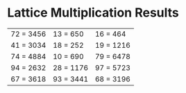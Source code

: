 # Lattice Multiplication Results

|   |   |   |
|---|---|---|
| 72 = 3456 | 13 = 650 | 16 = 464 |
| 41 = 3034 | 18 = 252 | 19 = 1216 |
| 74 = 4884 | 10 = 690 | 79 = 6478 |
| 94 = 2632 | 28 = 1176 | 97 = 5723 |
| 67 = 3618 | 93 = 3441 | 68 = 3196 |
